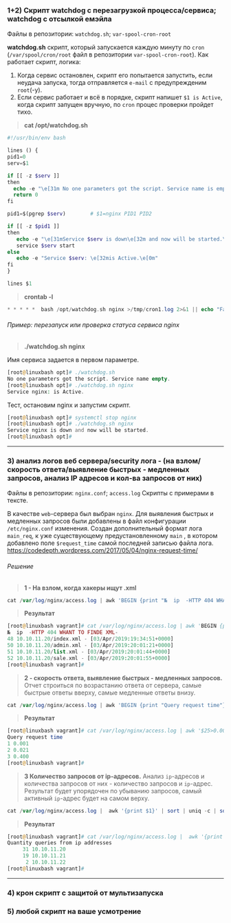 ### 1+2) Скрипт watchdog с перезагрузкой процесса/сервиса; watchdog с отсылкой емэйла
Файлы в репозитории: `watchdog.sh`; `var-spool-cron-root`

**watchdog.sh** скрипт, который запускается каждую минуту по `cron` (`/var/spool/cron/root` файл в репозитории `var-spool-cron-root`).
Как работает скрипт, логика:
1) Когда сервис остановлен, скрипт его попытается запустить, если неудача запуска, тогда отправляется `e-mail` с предупрежденим `root`(-у).
2) Если сервис работает и всё в порядке, скрипт напишет `$1 is Active`, когда скрипт запущен вручную, по `cron` процес проверки пройдет тихо.

> **cat /opt/watchdog.sh**
```php
#!/usr/bin/env bash  

lines () {
pid1=0
serv=$1

if [[ -z $serv ]]
then
  echo -e "\e[31m No one parameters got the script. Service name is empty.\e[0m"
  return 0
fi

pid1=$(pgrep $serv)        # $1=nginx PID1 PID2

if [[ -z $pid1 ]]
then
   echo -e "\e[31mService $serv is down\e[32m and now will be started.\e[0m"
   service $serv start
else
   echo -e "Service $serv: \e[32mis Active.\e[0m"
fi
}

lines $1
```
> **crontab -l**
```php
* * * * *  bash /opt/watchdog.sh nginx >/tmp/cron1.log 2>&1 || echo "Failed" | mail -s "nginx doesnt work" root
```

###### Пример: перезапуск или проверка статуса сервиса nginx

> **./watchdog.sh nginx**

Имя сервиса задается в первом параметре.
```php
[root@linuxbash opt]# ./watchdog.sh
No one parameters got the script. Service name empty.
[root@linuxbash opt]# ./watchdog.sh nginx
Service nginx: is Active.
```
Тест, остановим nginx и запустим скрипт.
```php
[root@linuxbash opt]# systemctl stop nginx
[root@linuxbash opt]# ./watchdog.sh nginx
Service nginx is down and now will be started.
[root@linuxbash opt]#
```


---

### 3) анализ логов веб сервера/security лога - (на взлом/скорость ответа/выявление быстрых - медленных запросов, анализ IP адресов и кол-ва запросов от них)
Файлы в репозитории: `nginx.conf`; `access.log`
Скрипты с примерами в тексте.

В качестве `web`-сервера был выбран `nginx`.
Для выявления быстрых и медленных запросов были добавлены в файл конфигурации `/etc/nginx.conf` изменения. Создан дополнительный формат лога `main_req`, к уже существующему предустановленному `main` , в котором добавлено поле `$request_time` самой последней записью файла лога.
https://codedepth.wordpress.com/2017/05/04/nginx-request-time/

###### Решение
> **1 - На взлом, когда хакеры ищут .xml**

```php
cat /var/log/nginx/access.log | awk 'BEGIN {print "№  ip  -HTTP 404 WHANT TO FINDE XML-"} $9==404 && index($7,".xml")>0{print NR " " $1$7 " - " $4$5}'
```
> **Результат**
```php
[root@linuxbash vagrant]# cat /var/log/nginx/access.log | awk 'BEGIN {print "№  ip  -HTTP 404 WHANT TO FINDE XML-"} $9==404 && index($7,".xml")>0{print NR " " $1$7 " - " $4$5}'
№  ip  -HTTP 404 WHANT TO FINDE XML-
48 10.10.11.20/index.xml - [03/Apr/2019:19:34:51+0000]
50 10.10.11.20/admin.xml - [03/Apr/2019:20:01:21+0000]
51 10.10.11.20/list.xml - [03/Apr/2019:20:01:44+0000]
52 10.10.11.20/sale.xml - [03/Apr/2019:20:01:55+0000]
[root@linuxbash vagrant]#
```

> **2 - скорость ответа, выявление быстрых - медленных запросов.**
Отчет строиться по возрастанию ответа от сервера, самые быстрые ответы вверху, самые медленные ответы внизу.
```php
cat /var/log/nginx/access.log | awk 'BEGIN {print "Query request time"} $25>0.000 {print $25}' | sort |  uniq |  cat -n
```
> **Результат**
```php
[root@linuxbash vagrant]# cat /var/log/nginx/access.log | awk '$25>0.000 {print $25}' | sort |  uniq | awk 'BEGIN {print "Query request time"} {print NR " " $0}'
Query request time
1 0.001
2 0.021
3 0.400
[root@linuxbash vagrant]#
```
> **3 Количество запросов от ip-адресов.**
 Анализ `ip`-адресов и количества запросов от них - количество запросов и `ip`-адрес.
Результат будет упорядочен по убыванию запросов, самый активный `ip`-адрес будет на самом верху. 
```php
cat /var/log/nginx/access.log |  awk '{print $1}' | sort | uniq -c | sort -nr
```
> **Результат**
```php
[root@linuxbash vagrant]# cat /var/log/nginx/access.log |  awk '{print $1}' | sort | uniq -c | sort -nr | awk 'BEGIN {print "Quantity queries from ip addresses"} {print $0}'
Quantity queries from ip addresses
     31 10.10.11.20
     19 10.10.11.21
      2 10.10.11.22
[root@linuxbash vagrant]#
```


---
### 4) крон скрипт с защитой от мультизапуска

### 5) любой скрипт на ваше усмотрение
